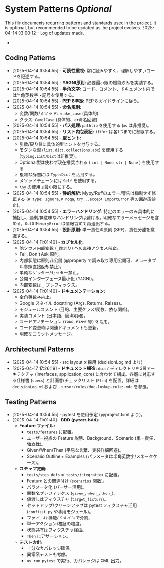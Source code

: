 # System Patterns *Optional*

This file documents recurring patterns and standards used in the project.
It is optional, but recommended to be updated as the project evolves.
2025-04-14 03:00:12 - Log of updates made.

*

## Coding Patterns

*   [2025-04-14 10:54:55] - **可読性重視:** 常に読みやすく、理解しやすいコードを記述する。
*   [2025-04-14 10:54:55] - **YAGNI原則:** 必要最小限の機能のみを実装する。
*   [2025-04-14 10:54:55] - **半角文字:** コード、コメント、ドキュメント内では半角英数字・記号を使用する。
*   [2025-04-14 10:54:55] - **PEP 8準拠:** PEP 8 ガイドラインに従う。
*   [2025-04-14 10:54:55] - **命名規則:**
    *   変数/関数/メソッド: `snake_case` (具体的)
    *   クラス: `CamelCase` (具体的、`er`命名回避)
*   [2025-04-14 10:54:55] - **パス処理:** `pathlib` を使用する (`os` は非推奨)。
*   [2025-04-14 10:54:55] - **リスト内包表記:** `if`/`for` は各1つまでに制限する。
*   [2025-04-14 10:54:55] - **型ヒント:**
    *   引数/戻り値に具体的型ヒントを付与する。
    *   モダンな型 (`list`, `dict`, `collections.abc`) を使用する (`typing.List/Dict`は非推奨)。
    *   Optional型は使わず現在推奨される ( `int | None`, `str | None` ) を使用する
    *   複雑な辞書には `TypedDict` を活用する。
    *   メソッドチェーンには `Self` を使用する。
    *   `Any` の使用は最小限にする。
*   [2025-04-14 10:54:55] - **静的解析:** Mypy/Ruffのエラー/警告は抑制せず修正する (`# type: ignore`, `# noqa`, `try...except ImportError` 等の回避策禁止)。
*   [2025-04-14 10:54:55] - **エラーハンドリング:** 特定のエラーのみ具体的に捕捉し、過剰/無意味なハンドリングは避ける。明確なエラーメッセージを含める。`OutOfMemoryError` は情報含めて再送出する。
*   [2025-04-14 10:54:55] - **設計原則:** 単一責任の原則 (SRP)、責任分離を意識する。
*   [2025-04-14 11:01:40] - **カプセル化:**
    *   他クラス内部変数 (`_`始まり) への直接アクセス禁止。
    *   Tell, Don't Ask 原則。
    *   内部状態は原則非公開 (@property で読み取り専用公開可、ミュータブル参照直接返却禁止)。
    *   単純なゲッター/セッター禁止。
    *   公開インターフェース最小化 (YAGNI)。
    *   内部変数は `_` プレフィックス。
*   [2025-04-14 11:01:40] - **ドキュメンテーション:**
    *   全角英数字禁止。
    *   Google スタイル docstring (Args, Returns, Raises)。
    *   モジュールコメント (目的、主要クラス/関数、依存関係)。
    *   実装コメント (日本語、簡潔明確)。
    *   コードアノテーション (`TODO`, `FIXME` 等) を活用。
    *   コード変更時は関連ドキュメントも更新。
    *   明確なコミットメッセージ。

## Architectural Patterns

*   [2025-04-14 10:54:55] - src layout を採用 (decisionLog.md より)
*   [2025-04-17 17:26:19] - **ドキュメント構造:** `docs/` ディレクトリを3層アーキテクチャ (interfaces, application, core) に合わせて構成。各層に対応する仕様書 (`specs`) と計画書/チェックリスト (`Plan`) を配置。詳細は `decisionLog.md` および `.cursor/rules/doc-lookup-rules.mdc` を参照。

## Testing Patterns

*   [2025-04-14 10:54:55] - pytest を使用予定 (pyproject.toml より)。
*   [2025-04-14 11:01:40] - **BDD (pytest-bdd):**
    *   **Feature ファイル:**
        *   `tests/features` に配置。
        *   ユーザー視点の Feature 説明、Background、Scenario (単一責任、独立性)。
        *   Given/When/Then (平易な言葉、実装詳細回避)。
        *   Scenario Outline + Examples (パラメータは半角英数字/スネークケース)。
    *   **ステップ定義:**
        *   `tests/step_defs` or `tests/integration` に配置。
        *   Feature との関連付け (`scenarios` 関数)。
        *   パラメータ化 (パーサー活用)。
        *   関数名プレフィックス (`given_`, `when_`, `then_`)。
        *   値渡しはフィクスチャ (`target_fixture`)。
        *   セットアップ/クリーンアップは pytest フィクスチャ活用 (`conftest.py` や専用モジュール)。
        *   ファイルは機能/ドメインで分割。
        *   単一アクション/検証の粒度。
        *   状態共有はフィクスチャ経由。
        *   `Then` にアサーション。
    *   **テスト方針:**
        *   十分なカバレッジ確保。
        *   異常系テストも考慮。
        *   `uv run pytest` で実行、カバレッジは XML 出力。